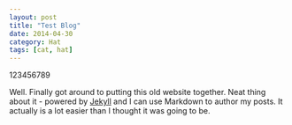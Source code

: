 ```yaml
---
layout: post
title: "Test Blog"
date: 2014-04-30
category: Hat
tags: [cat, hat]
---
```


123456789

Well. Finally got around to putting this old website together. Neat thing about it - powered by [Jekyll](http://jekyllrb.com) and I can use Markdown to author my posts. It actually is a lot easier than I thought it was going to be.
